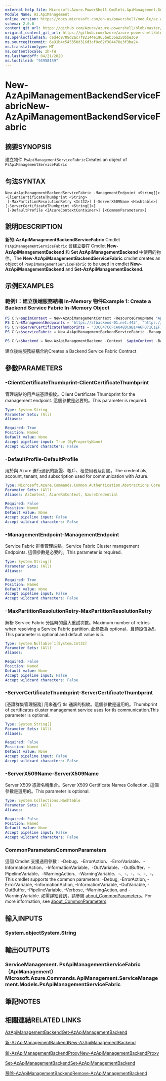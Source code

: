 ```yaml
---
external help file: Microsoft.Azure.PowerShell.Cmdlets.ApiManagement.ServiceManagement.dll-Help.xml
Module Name: Az.ApiManagement
online version: https://docs.microsoft.com/en-us/powershell/module/az.apimanagement/new-azapimanagementbackendservicefabric
schema: 2.0.0
content_git_url: https://github.com/Azure/azure-powershell/blob/master/src/ApiManagement/ApiManagement/help/New-AzApiManagementBackendServiceFabric.md
original_content_git_url: https://github.com/Azure/azure-powershell/blob/master/src/ApiManagement/ApiManagement/help/New-AzApiManagementBackendServiceFabric.md
ms.openlocfilehash: ced4c9708d2ac7f82144e1965beb36a250bbe369
ms.sourcegitcommit: 6a91b4c545350d316d3cf8c62f384478e3f3ba24
ms.translationtype: MT
ms.contentlocale: zh-TW
ms.lasthandoff: 04/21/2020
ms.locfileid: "93958189"
---
```

# <span data-ttu-id="f71ce-101">New-AzApiManagementBackendServiceFabric</span><span class="sxs-lookup"><span data-stu-id="f71ce-101">New-AzApiManagementBackendServiceFabric</span></span>

## <span data-ttu-id="f71ce-102">摘要</span><span class="sxs-lookup"><span data-stu-id="f71ce-102">SYNOPSIS</span></span>
<span data-ttu-id="f71ce-103">建立物件 `PsApiManagementServiceFabric`</span><span class="sxs-lookup"><span data-stu-id="f71ce-103">Creates an object of `PsApiManagementServiceFabric`</span></span>

## <span data-ttu-id="f71ce-104">句法</span><span class="sxs-lookup"><span data-stu-id="f71ce-104">SYNTAX</span></span>

```
New-AzApiManagementBackendServiceFabric -ManagementEndpoint <String[]> -ClientCertificateThumbprint <String>
 [-MaxPartitionResolutionRetry <Int32>] [-ServerX509Name <Hashtable>] [-ServerCertificateThumbprint <String[]>]
 [-DefaultProfile <IAzureContextContainer>] [<CommonParameters>]
```

## <span data-ttu-id="f71ce-105">說明</span><span class="sxs-lookup"><span data-stu-id="f71ce-105">DESCRIPTION</span></span>

<span data-ttu-id="f71ce-106">**新的-AzApiManagementBackendServiceFabric** Cmdlet `PsApiManagementServiceFabric` 會建立要在 Cmdlet **New-AzApiManagementBackend** 和 **Set AzApiManagementBackend** 中使用的物件。</span><span class="sxs-lookup"><span data-stu-id="f71ce-106">The **New-AzApiManagementBackendServiceFabric** cmdlet creates an object of `PsApiManagementServiceFabric` to be used in cmdlet **New-AzApiManagementBackend** and **Set-AzApiManagementBackend**.</span></span>

## <span data-ttu-id="f71ce-107">示例</span><span class="sxs-lookup"><span data-stu-id="f71ce-107">EXAMPLES</span></span>

### <span data-ttu-id="f71ce-108">範例1：建立後端服務結構 In-Memory 物件</span><span class="sxs-lookup"><span data-stu-id="f71ce-108">Example 1: Create a Backend Service Fabric In-Memory Object</span></span>
```powershell
PS C:\>$apimContext = New-AzApiManagementContext -ResourceGroupName "Api-Default-WestUS" -ServiceName "contoso"
PS C:\>$ManagementEndpoints = 'https://sfbackend-01.net:443', 'https://sfbackend-02.net:443'
PS C:\>$ServerCertificateThumbprints = '33CC47C6FCA848DC9B14A6F071C1EF7C'
PS C:\>$serviceFabric = New-AzApiManagementBackendServiceFabric -ManagementEndpoint  $ManagementEndpoints -ClientCertificateThumbprint "33CC47C6FCA848DC9B14A6F071C1EF7C" -ServerX509Name @{"CN=foobar.net" = @('33CC47C6FCA848DC9B14A6F071C1EF7C'); } -ServerCertificateThumbprint $ServerCertificateThumbprints

PS C:\>$backend = New-AzApiManagementBackend -Context  $apimContext -BackendId 123 -Url 'https://contoso.com/awesomeapi' -Protocol http -ServiceFabricCluster $serviceFabric -Description "service fabric backend" -PassThru
```

<span data-ttu-id="f71ce-109">建立後端服務結構合約</span><span class="sxs-lookup"><span data-stu-id="f71ce-109">Creates a Backend Service Fabric Contract</span></span>

## <span data-ttu-id="f71ce-110">參數</span><span class="sxs-lookup"><span data-stu-id="f71ce-110">PARAMETERS</span></span>

### <span data-ttu-id="f71ce-111">-ClientCertificateThumbprint</span><span class="sxs-lookup"><span data-stu-id="f71ce-111">-ClientCertificateThumbprint</span></span>
<span data-ttu-id="f71ce-112">管理端點的用戶端憑證指紋。</span><span class="sxs-lookup"><span data-stu-id="f71ce-112">Client Certificate Thumbprint for the management endpoint.</span></span>
<span data-ttu-id="f71ce-113">這個參數是必要的。</span><span class="sxs-lookup"><span data-stu-id="f71ce-113">This parameter is required.</span></span>

```yaml
Type: System.String
Parameter Sets: (All)
Aliases:

Required: True
Position: Named
Default value: None
Accept pipeline input: True (ByPropertyName)
Accept wildcard characters: False
```

### <span data-ttu-id="f71ce-114">-DefaultProfile</span><span class="sxs-lookup"><span data-stu-id="f71ce-114">-DefaultProfile</span></span>
<span data-ttu-id="f71ce-115">用於與 Azure 進行通訊的認證、帳戶、租使用者及訂閱。</span><span class="sxs-lookup"><span data-stu-id="f71ce-115">The credentials, account, tenant, and subscription used for communication with Azure.</span></span>

```yaml
Type: Microsoft.Azure.Commands.Common.Authentication.Abstractions.Core.IAzureContextContainer
Parameter Sets: (All)
Aliases: AzContext, AzureRmContext, AzureCredential

Required: False
Position: Named
Default value: None
Accept pipeline input: False
Accept wildcard characters: False
```

### <span data-ttu-id="f71ce-116">-ManagementEndpoint</span><span class="sxs-lookup"><span data-stu-id="f71ce-116">-ManagementEndpoint</span></span>
<span data-ttu-id="f71ce-117">Service Fabric 群集管理端點。</span><span class="sxs-lookup"><span data-stu-id="f71ce-117">Service Fabric Cluster management Endpoints.</span></span>
<span data-ttu-id="f71ce-118">這個參數是必要的。</span><span class="sxs-lookup"><span data-stu-id="f71ce-118">This parameter is required.</span></span>

```yaml
Type: System.String[]
Parameter Sets: (All)
Aliases:

Required: True
Position: Named
Default value: None
Accept pipeline input: False
Accept wildcard characters: False
```

### <span data-ttu-id="f71ce-119">-MaxPartitionResolutionRetry</span><span class="sxs-lookup"><span data-stu-id="f71ce-119">-MaxPartitionResolutionRetry</span></span>
<span data-ttu-id="f71ce-120">解析 Service Fabric 分區時的最大重試次數。</span><span class="sxs-lookup"><span data-stu-id="f71ce-120">Maximum number of retries when resolving a Service Fabric partition.</span></span>
<span data-ttu-id="f71ce-121">此參數為 optional，且預設值為5。</span><span class="sxs-lookup"><span data-stu-id="f71ce-121">This parameter is optional and default value is 5.</span></span>

```yaml
Type: System.Nullable`1[System.Int32]
Parameter Sets: (All)
Aliases:

Required: False
Position: Named
Default value: None
Accept pipeline input: False
Accept wildcard characters: False
```

### <span data-ttu-id="f71ce-122">-ServerCertificateThumbprint</span><span class="sxs-lookup"><span data-stu-id="f71ce-122">-ServerCertificateThumbprint</span></span>
<span data-ttu-id="f71ce-123">[憑證群集管理服務] 用來進行 tls 通訊的指紋。這個參數是選用的。</span><span class="sxs-lookup"><span data-stu-id="f71ce-123">Thumbprint of certificates cluster management service uses for tls communication.This parameter is optional.</span></span>

```yaml
Type: System.String[]
Parameter Sets: (All)
Aliases:

Required: False
Position: Named
Default value: None
Accept pipeline input: False
Accept wildcard characters: False
```

### <span data-ttu-id="f71ce-124">-ServerX509Name</span><span class="sxs-lookup"><span data-stu-id="f71ce-124">-ServerX509Name</span></span>
<span data-ttu-id="f71ce-125">Server X509 憑證名稱集合。</span><span class="sxs-lookup"><span data-stu-id="f71ce-125">Server X509 Certificate Names Collection.</span></span>
<span data-ttu-id="f71ce-126">這個參數是選用的。</span><span class="sxs-lookup"><span data-stu-id="f71ce-126">This parameter is optional.</span></span>

```yaml
Type: System.Collections.Hashtable
Parameter Sets: (All)
Aliases:

Required: False
Position: Named
Default value: None
Accept pipeline input: False
Accept wildcard characters: False
```

### <span data-ttu-id="f71ce-127">CommonParameters</span><span class="sxs-lookup"><span data-stu-id="f71ce-127">CommonParameters</span></span>
<span data-ttu-id="f71ce-128">這個 Cmdlet 支援通用參數：-Debug、-ErrorAction、-ErrorVariable、-InformationAction、-InformationVariable、-OutVariable、-OutBuffer、-PipelineVariable、-WarningAction、-WarningVariable、-、-、-、-、-、-。</span><span class="sxs-lookup"><span data-stu-id="f71ce-128">This cmdlet supports the common parameters: -Debug, -ErrorAction, -ErrorVariable, -InformationAction, -InformationVariable, -OutVariable, -OutBuffer, -PipelineVariable, -Verbose, -WarningAction, and -WarningVariable.</span></span> <span data-ttu-id="f71ce-129">如需詳細資訊，請參閱 [about_CommonParameters](http://go.microsoft.com/fwlink/?LinkID=113216)。</span><span class="sxs-lookup"><span data-stu-id="f71ce-129">For more information, see [about_CommonParameters](http://go.microsoft.com/fwlink/?LinkID=113216).</span></span>

## <span data-ttu-id="f71ce-130">輸入</span><span class="sxs-lookup"><span data-stu-id="f71ce-130">INPUTS</span></span>

### <span data-ttu-id="f71ce-131">System.object</span><span class="sxs-lookup"><span data-stu-id="f71ce-131">System.String</span></span>

## <span data-ttu-id="f71ce-132">輸出</span><span class="sxs-lookup"><span data-stu-id="f71ce-132">OUTPUTS</span></span>

### <span data-ttu-id="f71ce-133">ServiceManagement. PsApiManagementServiceFabric （ApiManagement）</span><span class="sxs-lookup"><span data-stu-id="f71ce-133">Microsoft.Azure.Commands.ApiManagement.ServiceManagement.Models.PsApiManagementServiceFabric</span></span>

## <span data-ttu-id="f71ce-134">筆記</span><span class="sxs-lookup"><span data-stu-id="f71ce-134">NOTES</span></span>

## <span data-ttu-id="f71ce-135">相關連結</span><span class="sxs-lookup"><span data-stu-id="f71ce-135">RELATED LINKS</span></span>

[<span data-ttu-id="f71ce-136">AzApiManagementBackend</span><span class="sxs-lookup"><span data-stu-id="f71ce-136">Get-AzApiManagementBackend</span></span>](./Get-AzApiManagementBackend)

[<span data-ttu-id="f71ce-137">新-AzApiManagementBackend</span><span class="sxs-lookup"><span data-stu-id="f71ce-137">New-AzApiManagementBackend</span></span>](./New-AzApiManagementBackend.md)

[<span data-ttu-id="f71ce-138">新-AzApiManagementBackendProxy</span><span class="sxs-lookup"><span data-stu-id="f71ce-138">New-AzApiManagementBackendProxy</span></span>](./New-AzApiManagementBackendProxy.md)

[<span data-ttu-id="f71ce-139">Set-AzApiManagementBackend</span><span class="sxs-lookup"><span data-stu-id="f71ce-139">Set-AzApiManagementBackend</span></span>](./Set-AzApiManagementBackend.md)

[<span data-ttu-id="f71ce-140">移除-AzApiManagementBackend</span><span class="sxs-lookup"><span data-stu-id="f71ce-140">Remove-AzApiManagementBackend</span></span>](./Remove-AzApiManagementBackend.md)

